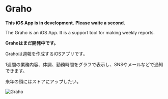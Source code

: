 Graho
=====

**This iOS App is in development.**
**Please waite a second.**

The Graho is an iOS App. It is a support tool for making weekly reports.

**Grahoはまだ開発中です。**

Grahoは週報を作成するiOSアプリです。

1週間の業務内容、体調、勤務時間をグラフで表示し、SNSやメールなどで通知できます。

来年の頭にはストアにアップしたい。

![Graho](http://keepingblog.net/github_images/Graho_images/graho_readme180.png)
